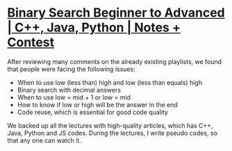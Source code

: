 # [Binary Search Beginner to Advanced | C++, Java, Python | Notes + Contest](https://www.youtube.com/playlist?list=PLgUwDviBIf0pMFMWuuvDNMAkoQFi-h0ZF)

After reviewing many comments on the already existing playlists, we found that people were facing the following issues:

- When to use low (less than) high and low (less than equals) high
- Binary search with decimal answers
- When to use low = mid + 1 or low = mid
- How to know if low or high will be the answer in the end
- Code reuse, which is essential for good code quality

We backed up all the lectures with high-quality articles, which has C++, Java, Python and JS codes. During the lectures, I write pseudo codes, so that any one can watch it.
